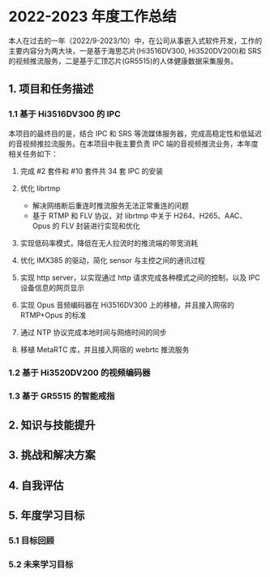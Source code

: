 # 2022-2023 年度工作总结

本人在过去的一年（2022/9-2023/10）中，在公司从事嵌入式软件开发，工作的主要内容分为两大块，一是基于海思芯片(Hi3516DV300, Hi3520DV200)和 SRS 的视频推流服务，二是基于汇顶芯片(GR5515)的人体健康数据采集服务。

## 1. 项目和任务描述

### 1.1 基于 Hi3516DV300 的 IPC

本项目的最终目的是，结合 IPC 和 SRS 等流媒体服务器，完成高稳定性和低延迟的音视频推拉流服务。在本项目中我主要负责 IPC 端的音视频推流业务，本年度相关任务如下：

1. 完成 #2 套件和 #10 套件共 34 套 IPC 的安装

2. 优化 librtmp

   - 解决网络断后重连时推流服务无法正常重连的问题
   - 基于 RTMP 和 FLV 协议，对 librtmp 中关于 H264、H265、AAC、Opus 的 FLV 封装进行实现和优化

3. 实现低码率模式，降低在无人拉流时的推流端的带宽消耗

4. 优化 IMX385 的驱动，简化 sensor 与主控之间的通讯过程

5. 实现 http server，以实现通过 http 请求完成各种模式之间的控制，以及 IPC 设备信息的网页显示

6. 实现 Opus 音频编码器在 Hi3516DV300 上的移植，并且接入网宿的 RTMP+Opus 的标准

7. 通过 NTP 协议完成本地时间与网络时间的同步

8. 移植 MetaRTC 库，并且接入网宿的 webrtc 推流服务

### 1.2 基于 Hi3520DV200 的视频编码器

### 1.3 基于 GR5515 的智能戒指

## 2. 知识与技能提升

## 3. 挑战和解决方案

## 4. 自我评估

## 5. 年度学习目标

### 5.1 目标回顾

### 5.2 未来学习目标
